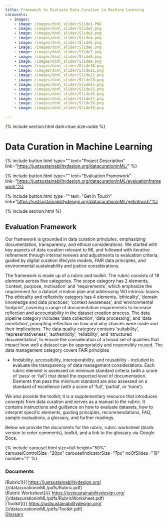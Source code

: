 ```yaml
---
title: Framework to Evaluate Data Curation in Machine Learning
carousels:
  - images: 
    - image: /images/dcml_slider/Slide1.PNG
    - image: /images/dcml_slider/Slide2.png
    - image: /images/dcml_slider/Slide3.png
    - image: /images/dcml_slider/Slide4.png
    - image: /images/dcml_slider/Slide5.png
    - image: /images/dcml_slider/Slide6.png
    - image: /images/dcml_slider/Slide7.png
    - image: /images/dcml_slider/Slide8.png
    - image: /images/dcml_slider/Slide9.png
    - image: /images/dcml_slider/Slide10.png
    - image: /images/dcml_slider/Slide11.png
    - image: /images/dcml_slider/Slide12.png
    - image: /images/dcml_slider/Slide13.png
    - image: /images/dcml_slider/Slide14.png
    - image: /images/dcml_slider/Slide15.png
    - image: /images/dcml_slider/Slide16.png
    - image: /images/dcml_slider/Slide17.png
    - image: /images/dcml_slider/Slide18.png
    - image: /images/dcml_slider/Slide19.png

---
```

{% include section.html dark=true size=wide %}
# Data Curation in Machine Learning

{%
  include button.html
  type=""
  text="Project Description"
  link="https://justsustainabilitydesign.org/datacurationinML/"
%}

{%
  include button.html
  type=""
  text="Evaluation Framework"
  link="https://justsustainabilitydesign.org/datacurationinML/evaluationframework"%}

{%
  include button.html
  type=""
  text="Get in Touch"
  link="https://justsustainabilitydesign.org/datacurationinML/getintouch"%}
 
{% include section.html %}
## Evaluation Framework

Our framework is grounded in data curation principles, emphasizing documentation, transparency, 
and ethical considerations. We started with key aspects of data curation
relevant to ML and followed with iterative refinement through internal reviews and adjustments to
evaluation criteria, guided by digital curation lifecycle models, FAIR data principles, 
and environmental sustainability and justice considerations. 

The framework is made up of a rubric and toolkit. The rubric consists of 18 elements across 
five categories. The scope category has 2 elements, ‘context, purpose, motivation’
 and ‘requirements’, which emphasize the requirement for a dataset creation plan and addressing 
150 intrinsic biases. The ethicality and reflexivity category 
has 4 elements, ‘ethicality’, ‘domain knowledge and data practices’, 
‘context awareness’, and ‘environmental footprint’, covering a range of 
documentation requirements to increase reflection and accountability in the dataset creation process. 
The data pipeline category includes ‘data collection’, ‘data processing’, and ‘data annotation’, 
prompting reflection on how and why choices were made and their implications. The data quality 
category contains ‘suitability’, ‘representativeness’, ‘authenticity’, ‘reliability’, and 
‘structured documentation’, to ensure the consideration of a broad set of qualities 
that impact how well a dataset can 
be appropriately and responsibly reused. The data management category covers FAIR principles 
- findability, accessibility, interoperability, and reusability - included to evaluate the transparency 
of data management considerations. Each rubric element is assessed on minimum standard criteria 
(with a score of ‘pass’ or ‘fail’) that detail the expected level of documentation. Elements that pass
 the minimum standard are also assessed on a standard of excellence (with a score of ‘full’, ‘partial’,
 or ‘none’). 

We also provide the toolkit; it is a supplementary resource that introduces concepts 
from data curation and serves as a manual to the rubric. It contains instructions and guidance 
on how to evaluate datasets, 
how to interpret specific elements, guiding principles, recommendations, FAQ, sample evaluations, a
glossary, and further readings. 

Below we provide the documents for the rubric, rubric worksheet (blank version to enter comments), 
toolkit, 
and a link to the glossary via Google Docs. 

{% include carousel.html size=full height="50%" carouselControlSize="20px" carouselIndicatorSize="7px" noOfSlides="19" number="1" %}

### Documents

[Rubric]({{ https://justsustainabilitydesign.org/ }}/datacurationinML/pdfs/Rubric.pdf)
<br>
[Rubric Worksheet]({{ https://justsustainabilitydesign.org/ }}/datacurationinML/pdfs/RubricWorksheet.pdf)
<br>
[Toolkit]({{ https://justsustainabilitydesign.org/ }}/datacurationinML/pdfs/Toolkit.pdf)
<br>
[Glossary](https://docs.google.com/document/d/1McSg7J-i1xPw-oCKSIFofdPWkO2SoexqX-k57pPWpC4/edit?usp=sharing)
<br>
